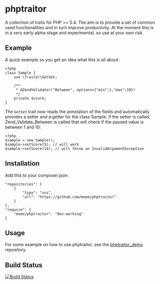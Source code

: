 phptraitor
==========

A collection of traits for PHP >= 5.4. The aim is to provide a set of common used functionalities and in turn improve productivity. At the moment this is in a very early alpha stage and experimental, so use at your own risk.

Example
-------
A quick example so you get an idea what this is all about:

    <?php
    class Sample {
        use \Traitor\GetSet;

        /**
         * @ZendValidator("Between", options={"min":1,"max":10})
         */
        private $score;
    }

The `GetSet` trait now reads the annotation of the fields and automatically provides a setter and a getter for the class Sample. If the setter is called, Zend_Validate_Between is called that will check if the passed value is between 1 and 10:

    <?php
    $sample = new Sample();
    $sample->setScore(5); // will work
    $sample->setScore(14); // will throw an InvalidArgumentException

Installation
------------

Add this to your composer.json:

    "repositories": [
        {
            "type": "vcs",
            "url": "https://github.com/moee/phptraitor"
        }
    ],
    "require": {
        "moee/phptraitor": "dev-working"
    }

Usage
-----

For some example on how to use phptraitor, see the [phptraitor_demo](https://github.com/moee/phptraitor_demo) repository.

Build Status
------------

[![Build Status](https://travis-ci.org/moee/phptraitor.png?branch=master)](https://travis-ci.org/moee/phptraitor)
